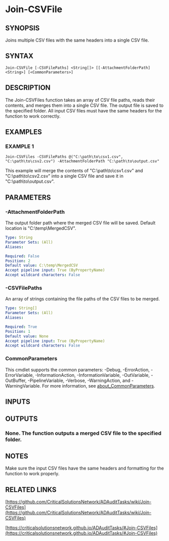 ﻿---
external help file: ADAuditTasks-help.xml
Module Name: ADAuditTasks
online version: https://github.com/CriticalSolutionsNetwork/ADAuditTasks/wiki/Join-CSVFiles
schema: 2.0.0
---

# Join-CSVFile

## SYNOPSIS
Joins multiple CSV files with the same headers into a single CSV file.

## SYNTAX

```
Join-CSVFile [-CSVFilePaths] <String[]> [[-AttachmentFolderPath] <String>] [<CommonParameters>]
```

## DESCRIPTION
The Join-CSVFiles function takes an array of CSV file paths, reads their
contents, and merges them into a single CSV file.
The output file is saved
to the specified folder.
All input CSV files must have the same headers
for the function to work correctly.

## EXAMPLES

### EXAMPLE 1
```
Join-CSVFiles -CSVFilePaths @("C:\path\to\csv1.csv", "C:\path\to\csv2.csv") -AttachmentFolderPath "C:\path\to\output.csv"
```

This example will merge the contents of "C:\path\to\csv1.csv" and
"C:\path\to\csv2.csv" into a single CSV file and save it in "C:\path\to\output.csv".

## PARAMETERS

### -AttachmentFolderPath
The output folder path where the merged CSV file will be saved.
Default location is "C:\temp\MergedCSV".

```yaml
Type: String
Parameter Sets: (All)
Aliases:

Required: False
Position: 2
Default value: C:\temp\MergedCSV
Accept pipeline input: True (ByPropertyName)
Accept wildcard characters: False
```

### -CSVFilePaths
An array of strings containing the file paths of the CSV files to be merged.

```yaml
Type: String[]
Parameter Sets: (All)
Aliases:

Required: True
Position: 1
Default value: None
Accept pipeline input: True (ByPropertyName)
Accept wildcard characters: False
```

### CommonParameters
This cmdlet supports the common parameters: -Debug, -ErrorAction, -ErrorVariable, -InformationAction, -InformationVariable, -OutVariable, -OutBuffer, -PipelineVariable, -Verbose, -WarningAction, and -WarningVariable. For more information, see [about_CommonParameters](http://go.microsoft.com/fwlink/?LinkID=113216).

## INPUTS

## OUTPUTS

### None. The function outputs a merged CSV file to the specified folder.
## NOTES
Make sure the input CSV files have the same headers and formatting for the function to work properly.

## RELATED LINKS

[https://github.com/CriticalSolutionsNetwork/ADAuditTasks/wiki/Join-CSVFiles](https://github.com/CriticalSolutionsNetwork/ADAuditTasks/wiki/Join-CSVFiles)

[https://criticalsolutionsnetwork.github.io/ADAuditTasks/#Join-CSVFiles](https://criticalsolutionsnetwork.github.io/ADAuditTasks/#Join-CSVFiles)


